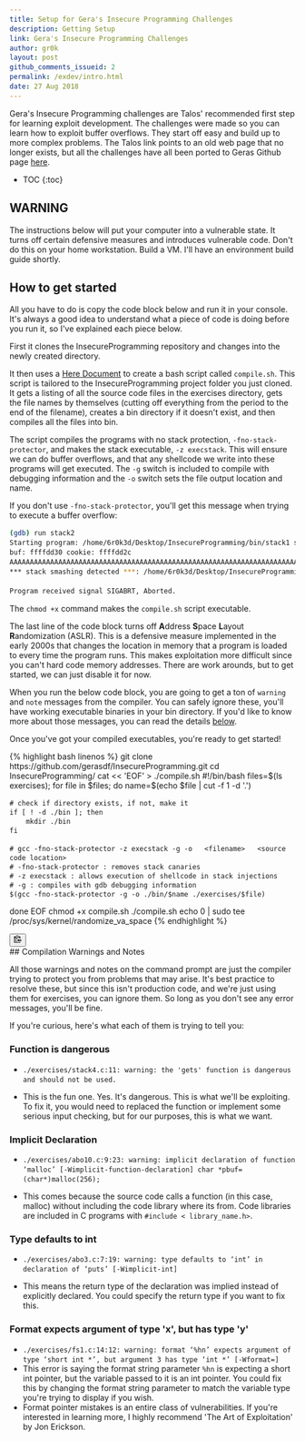 ```yaml
---
title: Setup for Gera's Insecure Programming Challenges
description: Getting Setup
link: Gera's Insecure Programming Challenges
author: gr0k
layout: post
github_comments_issueid: 2
permalink: /exdev/intro.html
date: 27 Aug 2018
---
```

Gera's Insecure Programming challenges are Talos' recommended first step for learning exploit development. The challenges were made so you can learn how to exploit buffer overflows. They start off easy and build up to more complex problems. The Talos link points to an old web page that no longer exists, but all the challenges have all been ported to Geras Github page [here](https://github.com/gerasdf/InsecureProgramming).

* TOC
{:toc}
## WARNING

The instructions below will put your computer into a vulnerable state. It turns off certain defensive measures and introduces vulnerable code. Don't do this on your home workstation. Build a VM. I'll have an environment build guide shortly.

## How to get started

All you have to do is copy the code block below and run it in your console. It's always a good idea to understand what a piece of code is doing before you run it, so I've explained each piece below.

First it clones the InsecureProgramming repository and changes into the newly created directory.

It then uses a [Here Document](http://tldp.org/LDP/abs/html/here-docs.html) to create a bash script called `compile.sh`. This script is tailored to the InsecureProgramming project folder you just cloned. It gets a listing of all the source code files in the exercises directory, gets the file names by themselves (cutting off everything from the period to the end of the filename), creates a bin directory if it doesn't exist, and then compiles all the files into bin.

The script compiles the programs with no stack protection, `-fno-stack-protector`, and makes the stack executable, `-z execstack`. This will ensure we can do buffer overflows, and that any shellcode we write into these programs will get executed. The `-g` switch  is included to compile with debugging information and the `-o` switch sets the file output location and name.

If you don't use `-fno-stack-protector`, you'll get this message when trying to execute a buffer overflow:

```bash
(gdb) run stack2
Starting program: /home/6r0k3d/Desktop/InsecureProgramming/bin/stack1 stack2
buf: ffffdd30 cookie: ffffdd2c
AAAAAAAAAAAAAAAAAAAAAAAAAAAAAAAAAAAAAAAAAAAAAAAAAAAAAAAAAAAAAAAAAAAAAAAAAAAAAAAAAAAAAAAAAAAAAAAAAAAAAAAAA
*** stack smashing detected ***: /home/6r0k3d/Desktop/InsecureProgramming/bin/stack1 terminated

Program received signal SIGABRT, Aborted.
```

The `chmod +x` command makes the `compile.sh` script executable.

The last line of the code block turns off **A**ddress **S**pace **L**ayout **R**andomization (ASLR). This is a defensive measure implemented in the early 2000s that changes the location in memory that a program is loaded to every time the program runs. This makes exploitation more difficult since you can't hard code memory addresses. There are work arounds, but to get started, we can just disable it for now.

When you run the below code block, you are going to get a ton of `warning` and `note` messages from the compiler. You can safely ignore these, you'll have working executable binaries in your bin directory. If you'd like to know more about those messages, you can read the details [below](#compilation-warnings-and-notes).

Once you've got your compiled executables, you're ready to get started!

<div class="code-container">
{% highlight bash linenos %}
git clone https://github.com/gerasdf/InsecureProgramming.git
cd InsecureProgramming/
cat << 'EOF' > ./compile.sh
#!/bin/bash
files=$(ls exercises);
for file in $files; do
    name=$(echo $file | cut -f 1 -d '.')

    # check if directory exists, if not, make it
    if [ ! -d ./bin ]; then
        mkdir ./bin
    fi

    # gcc -fno-stack-protector -z execstack -g -o   <filename>   <source code location>
    # -fno-stack-protector : removes stack canaries
    # -z execstack : allows execution of shellcode in stack injections
    # -g : compiles with gdb debugging information
    $(gcc -fno-stack-protector -g -o ./bin/$name ./exercises/$file)
done
EOF
chmod +x compile.sh
./compile.sh
echo 0 | sudo tee /proc/sys/kernel/randomize_va_space
{% endhighlight %}

<button class="cbtn" data-clipboard-target=".code">
    <img src="/assets/images/clippy.svg" alt="Copy to clipboard" width="13">
</button>

</div>
## Compilation Warnings and Notes

All those warnings and notes on the command prompt are just the compiler trying to protect you from problems that may arise. It's best practice to resolve these, but since this isn't production code, and we're just using them for exercises, you can ignore them. So long as you don't see any error messages, you'll be fine.

If you're curious, here's what each of them is trying to tell you:

### Function is dangerous

- `./exercises/stack4.c:11: warning: the 'gets' function is dangerous and should not be used.`

- This is the fun one. Yes. It's dangerous. This is what we'll be exploiting. To fix it, you would need to replaced the function or implement some serious input checking, but for our purposes, this is what we want.



### Implicit Declaration

- `./exercises/abo10.c:9:23: warning: implicit declaration of function ‘malloc’ [-Wimplicit-function-declaration] char *pbuf=(char*)malloc(256);`

- This comes because the source code calls a function (in this case, malloc) without including the code library where its from. Code libraries are included in C programs with `#include < library_name.h>`.



### Type defaults to int

- `./exercises/abo3.c:7:19: warning: type defaults to ‘int’ in declaration of ‘puts’ [-Wimplicit-int]`

- This means the return type of the declaration was implied instead of explicitly declared.  You could specify the return type if you want to fix this.



### Format <format string parameter> expects argument of type 'x', but has type 'y'

- `./exercises/fs1.c:14:12: warning: format ‘%hn’ expects argument of type ‘short int *’, but argument 3 has type ‘int *’ [-Wformat=]`
- This error is saying the format string parameter `%hn`  is expecting a short int pointer, but the variable passed to it is an int pointer. You could fix this by changing the format string parameter to match the variable type you're trying to display if you wish.
- Format pointer mistakes is an entire class of vulnerabilities. If you're interested in learning more, I highly recommend 'The Art of Exploitation' by Jon Erickson.
